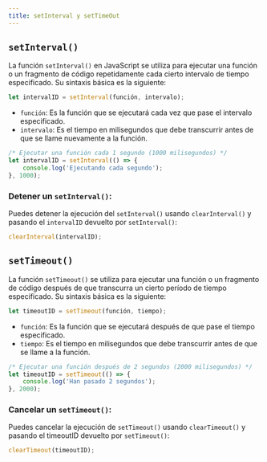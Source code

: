 ```yaml
---
title: setInterval y setTimeOut
---
```


## `setInterval()`

La función `setInterval()` en JavaScript se utiliza para ejecutar una función o un fragmento de código repetidamente cada cierto intervalo de tiempo especificado. Su sintaxis básica es la siguiente:

```javascript
let intervalID = setInterval(función, intervalo);
```

* `función`: Es la función que se ejecutará cada vez que pase el intervalo especificado.
* `intervalo`: Es el tiempo en milisegundos que debe transcurrir antes de que se llame nuevamente a la función.

```javascript
/* Ejecutar una función cada 1 segundo (1000 milisegundos) */
let intervalID = setInterval(() => {
    console.log('Ejecutando cada segundo');
}, 1000);
```

### Detener un `setInterval()`:

Puedes detener la ejecución del `setInterval()` usando `clearInterval()` y pasando el `intervalID` devuelto por `setInterval()`:

```javascript
clearInterval(intervalID);
```

## `setTimeout()`

La función `setTimeout()` se utiliza para ejecutar una función o un fragmento de código después de que transcurra un cierto período de tiempo especificado. Su sintaxis básica es la siguiente:

```javascript
let timeoutID = setTimeout(función, tiempo);
```

* `función`: Es la función que se ejecutará después de que pase el tiempo especificado.
* `tiempo`: Es el tiempo en milisegundos que debe transcurrir antes de que se llame a la función.

```javascript
/* Ejecutar una función después de 2 segundos (2000 milisegundos) */
let timeoutID = setTimeout(() => {
    console.log('Han pasado 2 segundos');
}, 2000);
```

### Cancelar un `setTimeout()`:

Puedes cancelar la ejecución de `setTimeout()` usando `clearTimeout()` y pasando el timeoutID devuelto por `setTimeout()`:

```javascript
clearTimeout(timeoutID);
```





